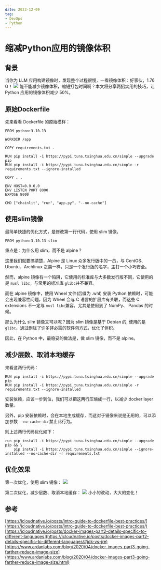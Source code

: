```yaml
---
date: 2023-12-09
tag:
- DevOps
- Python
---
```


# 缩减Python应用的镜像体积 

## 背景
当你为 LLM 应用构建镜像时，发现整个过程很慢，一看镜像体积：好家伙，1.76 G！
![](https://raw.githubusercontent.com/levy9527/image-holder/main/md-image-kit/1704179561250-cca8b370-edb0-4d90-a0d1-4e4db5e25a71.png)
能不能减少镜像体积，缩短打包时间啊？本文将分享两招实用的技巧，让 Python 应用的镜像体积减少 50%。

<!-- more -->

## 原始Dockerfile
先来看看 Dockerfile 的原始模样：
```shell
FROM python:3.10.13

WORKDIR /app

COPY requirements.txt .

RUN pip install -i https://pypi.tuna.tsinghua.edu.cn/simple --upgrade pip
RUN pip install -i https://pypi.tuna.tsinghua.edu.cn/simple -r requirements.txt --ignore-installed

COPY . .

ENV HOST=0.0.0.0
ENV LISTEN_PORT 8000
EXPOSE 8000

CMD ["chainlit", "run", "app.py", "--no-cache"]
```
## 使用slim镜像
最简单快捷的优化方式，是修改第一行代码，使用 slim 镜像。
```shell
FROM python:3.10.13-slim
```
重点是：为什么用 slim，而不是 alpine？

这里我们就要搞清楚，Alpine 是 Linux 众多发行版中的一员，与 CentOS、Ubuntu、Archlinux 之类一样，只是一个发行版的名字，主打一个小巧安全。

然而，alpine 镜像有一个陷阱，它使用的标准库与大多数发行版不同，它使用的是 `musl libc`，与常用的标准库 `glibc`并不兼容。

而在 alpine 镜像中，使用 Wheel 文件(后缀为 .whl) 安装 Python 依赖时，可能会出现兼容性问题，因为 Wheel 会与 C 语言的扩展库有关联，而这些 C extensions 不一定与 `musl libc`兼容，尤其是使用到了 NumPy、 Pandas 的时候。

那么为什么 slim 镜像又可以呢？因为 slim 镜像是基于 Debian 的, 使用的是 `glibc`，通过删除了许多非必需的软件包方式，优化了体积。

因此，在 Python 中，最稳妥的做法是，做 slim 镜像，而不是 alpine。
## 减少层数、取消本地缓存
来看这两行代码：
```shell
RUN pip install -i https://pypi.tuna.tsinghua.edu.cn/simple --upgrade pip
RUN pip install -i https://pypi.tuna.tsinghua.edu.cn/simple -r requirements.txt --ignore-installed
```
安装依赖，应该一步到位，我们可以把这两行压缩成一行，以减少 docker layer 数量。

另外，pip 安装依赖时，会在本地生成缓存，而这对于镜像来说是无用的，可以添加参数 `--no-cache-dir`禁止此行为。

则上述两行代码优化如下：
```shell
run pip install -i https://pypi.tuna.tsinghua.edu.cn/simple --upgrade pip && \
    pip install -i https://pypi.tuna.tsinghua.edu.cn/simple --ignore-installed --no-cache-dir -r requirements.txt
```
## 优化效果
第一次优化，使用 slim 镜像：
![](https://raw.githubusercontent.com/levy9527/image-holder/main/md-image-kit/1704179592750-ab34f91e-7ab7-45e4-856a-314341602a74.png)

第二次优化，减少层数、取消本地缓存：
![](https://raw.githubusercontent.com/levy9527/image-holder/main/md-image-kit/1704179609044-68068d48-0b3b-4f5f-be9a-7745a9173f98.png)
小小的改动，大大的变化！
## 参考
[https://icloudnative.io/posts/intro-guide-to-dockerfile-best-practices/](https://icloudnative.io/posts/intro-guide-to-dockerfile-best-practices/)
[https://icloudnative.io/posts/docker-images-part2-details-specific-to-different-languages](https://icloudnative.io/posts/docker-images-part2-details-specific-to-different-languages/#jdk-vs-jre)
[https://www.ardanlabs.com/blog/2020/04/docker-images-part3-going-farther-reduce-image-size](https://www.ardanlabs.com/blog/2020/04/docker-images-part3-going-farther-reduce-image-size.html)

